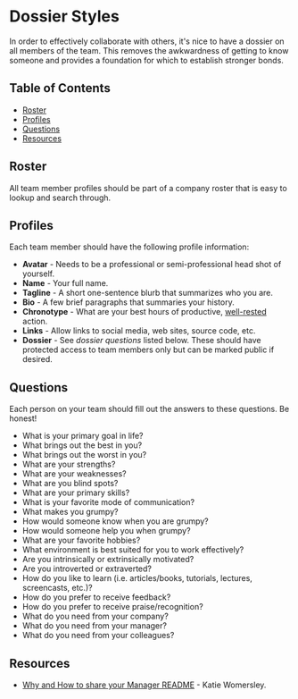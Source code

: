 # Dossier Styles

In order to effectively collaborate with others, it's nice to have a dossier on all members of the
team. This removes the awkwardness of getting to know someone and provides a foundation for which to
establish stronger bonds.

<!-- Tocer[start]: Auto-generated, don't remove. -->

## Table of Contents

  - [Roster](#roster)
  - [Profiles](#profiles)
  - [Questions](#questions)
  - [Resources](#resources)

<!-- Tocer[finish]: Auto-generated, don't remove. -->

## Roster

All team member profiles should be part of a company roster that is easy to lookup and search
through.

## Profiles

Each team member should have the following profile information:

- **Avatar** - Needs to be a professional or semi-professional head shot of yourself.
- **Name** - Your full name.
- **Tagline** - A short one-sentence blurb that summarizes who you are.
- **Bio** - A few brief paragraphs that summaries your history.
- **Chronotype** - What are your best hours of productive, [well-rested](https://is.gd/TGguix)
  action.
- **Links** - Allow links to social media, web sites, source code, etc.
- **Dossier** - See *dossier questions* listed below. These should have protected access to team
  members only but can be marked public if desired.

## Questions

Each person on your team should fill out the answers to these questions. Be honest!

- What is your primary goal in life?
- What brings out the best in you?
- What brings out the worst in you?
- What are your strengths?
- What are your weaknesses?
- What are you blind spots?
- What are your primary skills?
- What is your favorite mode of communication?
- What makes you grumpy?
- How would someone know when you are grumpy?
- How would someone help you when grumpy?
- What are your favorite hobbies?
- What environment is best suited for you to work effectively?
- Are you intrinsically or extrinsically motivated?
- Are you introverted or extraverted?
- How do you like to learn (i.e. articles/books, tutorials, lectures, screencasts, etc.)?
- How do you prefer to receive feedback?
- How do you prefer to receive praise/recognition?
- What do you need from your company?
- What do you need from your manager?
- What do you need from your colleagues?

## Resources

- [Why and How to share your Manager README](https://is.gd/EPavfT) - Katie Womersley.

